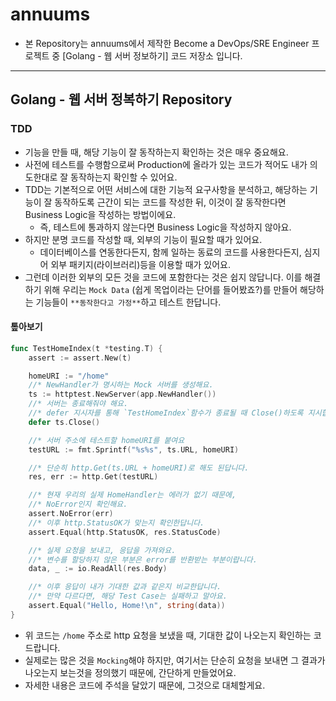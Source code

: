 # annuums

- 본 Repository는 annuums에서 제작한 Become a DevOps/SRE Engineer 프로젝트 중 [Golang - 웹 서버 정보하기] 코드 저장소 입니다.

---

## Golang - 웹 서버 정복하기 Repository

### TDD

- 기능을 만들 때, 해당 기능이 잘 동작하는지 확인하는 것은 매우 중요해요.
- 사전에 테스트를 수행함으로써 Production에 올라가 있는 코드가 적어도 내가 의도한대로 잘 동작하는지 확인할 수 있어요.
- TDD는 기본적으로 어떤 서비스에 대한 기능적 요구사항을 분석하고, 해당하는 기능이 잘 동작하도록 근간이 되는 코드를 작성한 뒤, 이것이 잘 동작한다면 Business Logic을 작성하는 방법이에요.
  - 즉, 테스트에 통과하지 않는다면 Business Logic을 작성하지 않아요.
- 하지만 분명 코드를 작성할 때, 외부의 기능이 필요할 때가 있어요.
  - 데이터베이스를 연동한다든지, 함께 일하는 동료의 코드를 사용한다든지, 심지어 외부 패키지(라이브러리)등을 이용할 때가 있어요.
- 그런데 이러한 외부의 모든 것을 코드에 포함한다는 것은 쉽지 않답니다. 이를 해결하기 위해 우리는 `Mock Data` (쉽게 목업이라는 단어를 들어봤죠?)를 만들어 해당하는 기능들이 `**동작한다고 가정**`하고 테스트 한답니다.

#### 톺아보기

```go
func TestHomeIndex(t *testing.T) {
	assert := assert.New(t)

	homeURI := "/home"
	//* NewHandler가 명시하는 Mock 서버를 생성해요.
	ts := httptest.NewServer(app.NewHandler())
    //* 서버는 종료해줘야 해요.
    //* defer 지시자를 통해 `TestHomeIndex`함수가 종료될 때 Close()하도록 지시합니다.
	defer ts.Close()

	//* 서버 주소에 테스트할 homeURI를 붙여요
	testURL := fmt.Sprintf("%s%s", ts.URL, homeURI)

    //* 단순히 http.Get(ts.URL + homeURI)로 해도 된답니다.
	res, err := http.Get(testURL)

    //* 현재 우리의 실제 HomeHandler는 에러가 없기 때문에,
    //* NoError인지 확인해요.
	assert.NoError(err)
    //* 이후 http.StatusOK가 맞는지 확인한답니다.
	assert.Equal(http.StatusOK, res.StatusCode)

    //* 실제 요청을 보내고, 응답을 가져와요.
    //* 변수를 할당하지 않은 부분은 error를 반환받는 부분이랍니다.
	data, _ := io.ReadAll(res.Body)

    //* 이후 응답이 내가 기대한 값과 같은지 비교한답니다.
    //* 만약 다르다면, 해당 Test Case는 실패하고 말아요.
	assert.Equal("Hello, Home!\n", string(data))
}
```

- 위 코드는 `/home` 주소로 http 요청을 보냈을 때, 기대한 값이 나오는지 확인하는 코드랍니다.
- 실제로는 많은 것을 `Mocking`해야 하지만, 여기서는 단순히 요청을 보내면 그 결과가 나오는지 보는것을 정의했기 때문에, 간단하게 만들었어요.
- 자세한 내용은 코드에 주석을 달았기 때문에, 그것으로 대체할게요.
